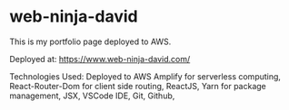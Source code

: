 # web-ninja-david
This is my portfolio page deployed to AWS.

Deployed at: https://www.web-ninja-david.com/

Technologies Used: Deployed to AWS Amplify for serverless computing, React-Router-Dom for client side routing, ReactJS, Yarn for package management, JSX, VSCode IDE, Git, Github, 

